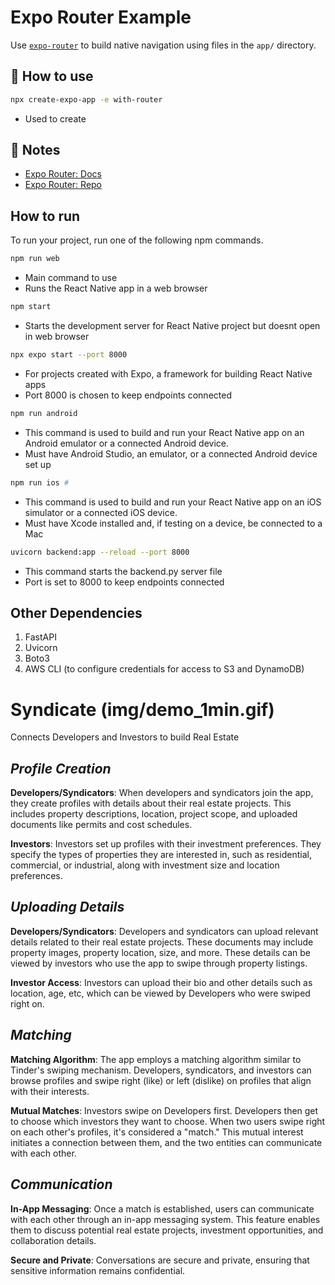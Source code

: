 # Expo Router Example

Use [`expo-router`](https://expo.github.io/router) to build native navigation using files in the `app/` directory.

## 🚀 How to use

```sh
npx create-expo-app -e with-router
```

- Used to create

## 📝 Notes

- [Expo Router: Docs](https://expo.github.io/router)
- [Expo Router: Repo](https://github.com/expo/router)

## How to run

To run your project, run one of the following npm commands.

```sh
npm run web
```

- Main command to use
- Runs the React Native app in a web browser

```sh
npm start
```

- Starts the development server for React Native project but doesnt open in web browser

```sh
npx expo start --port 8000
```

- For projects created with Expo, a framework for building React Native apps
- Port 8000 is chosen to keep endpoints connected

```sh
npm run android
```

- This command is used to build and run your React Native app on an Android emulator or a connected Android device.
- Must have Android Studio, an emulator, or a connected Android device set up

```sh
npm run ios #
```

- This command is used to build and run your React Native app on an iOS simulator or a connected iOS device.
- Must have Xcode installed and, if testing on a device, be connected to a Mac

```sh
uvicorn backend:app --reload --port 8000
```

- This command starts the backend.py server file
- Port is set to 8000 to keep endpoints connected

## Other Dependencies

1. FastAPI
2. Uvicorn
3. Boto3
4. AWS CLI (to configure credentials for access to S3 and DynamoDB)

# **Syndicate** (img/demo_1min.gif)

Connects Developers and Investors to build Real Estate


## _Profile Creation_

**Developers/Syndicators**: When developers and syndicators join the app, they create profiles with details about their real estate projects. This includes property descriptions, location, project scope, and uploaded documents like permits and cost schedules.

**Investors**: Investors set up profiles with their investment preferences. They specify the types of properties they are interested in, such as residential, commercial, or industrial, along with investment size and location preferences.

## _Uploading Details_

**Developers/Syndicators**: Developers and syndicators can upload relevant details related to their real estate projects. These documents may include property images, property location, size, and more. These details can be viewed by investors who use the app to swipe through property listings.

**Investor Access**: Investors can upload their bio and other details such as location, age, etc, which can be viewed by Developers who were swiped right on.

## _Matching_

**Matching Algorithm**: The app employs a matching algorithm similar to Tinder's swiping mechanism. Developers, syndicators, and investors can browse profiles and swipe right (like) or left (dislike) on profiles that align with their interests.

**Mutual Matches**: Investors swipe on Developers first. Developers then get to choose which investors they want to choose. When two users swipe right on each other's profiles, it's considered a "match." This mutual interest initiates a connection between them, and the two entities can communicate with each other.

## _Communication_

**In-App Messaging**: Once a match is established, users can communicate with each other through an in-app messaging system. This feature enables them to discuss potential real estate projects, investment opportunities, and collaboration details.

**Secure and Private**: Conversations are secure and private, ensuring that sensitive information remains confidential.
